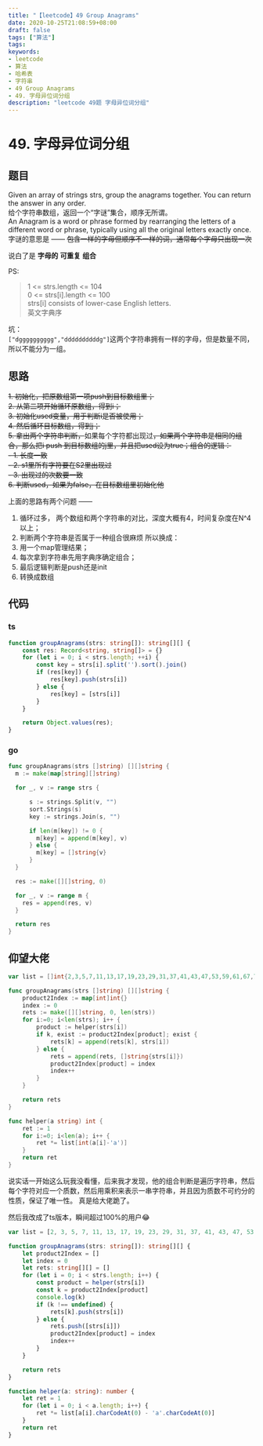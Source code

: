 ```yaml
---
title: "【leetcode】49 Group Anagrams"
date: 2020-10-25T21:08:59+08:00
draft: false
tags: ["算法"]
tags:
keywords:
- leetcode
- 算法
- 哈希表
- 字符串
- 49 Group Anagrams
- 49. 字母异位词分组
description: "leetcode 49题 字母异位词分组"
---
```


# 49. 字母异位词分组

## 题目
Given an array of strings strs, group the anagrams together. You can return the answer in any order.  
给个字符串数组，返回一个“字谜”集合，顺序无所谓。  
An Anagram is a word or phrase formed by rearranging the letters of a different word or phrase, typically using all the original letters exactly once.   
字谜的意思是 —— ~~包含一样的字母但顺序不一样的词，通常每个字母只出现一次~~  

说白了是 **字母的** **可重复** **组合**

PS: 
> 1 <= strs.length <= 104   
> 0 <= strs[i].length <= 100  
> strs[i] consists of lower-case English letters.  
> 英文字典序
<!--more-->

坑：  
`["dgggggggggg","ddddddddddg"]`这两个字符串拥有一样的字母，但是数量不同，所以不能分为一组。

## 思路

~~1. 初始化，把原数组第一项push到目标数组里；~~  
~~2. 从第二项开始循环原数组，得到i；~~  
~~3. 初始化used变量，用于判断i是否被使用；~~  
~~4. 然后循环目标数组，得到j；~~  
~~5. 拿出两个字符串判断，~~如果每个字符都出现过~~，如果两个字符串是相同的组合，那么把i push 到目标数组的j里，并且把used设为true；组合的逻辑：~~  
~~- 1. 长度一致~~  
~~- 2. s1里所有字符要在S2里出现过~~  
~~- 3. 出现过的次数要一致~~  
~~6. 判断used，如果为false，在目标数组里初始化他~~  


上面的思路有两个问题 ——  
1. 循环过多， 两个数组和两个字符串的对比，深度大概有4，时间复杂度在N^4以上；
2. 判断两个字符串是否属于一种组合很麻烦
所以换成：
1. 用一个map管理结果；
2. 每次拿到字符串先用字典序确定组合；
3. 最后逻辑判断是push还是init
4. 转换成数组

## 代码
### ts
```ts
function groupAnagrams(strs: string[]): string[][] {
    const res: Record<string, string[]> = {}
    for (let i = 0; i < strs.length; ++i) {
        const key = strs[i].split('').sort().join()
        if (res[key]) {
            res[key].push(strs[i])
        } else {
            res[key] = [strs[i]]
        }
    }

    return Object.values(res);
}

```

### go

```go
func groupAnagrams(strs []string) [][]string {
  m := make(map[string][]string)

  for _, v := range strs {

      s := strings.Split(v, "")
      sort.Strings(s)
      key := strings.Join(s, "")

      if len(m[key]) != 0 {
        m[key] = append(m[key], v)
      } else {
        m[key] = []string{v}
      }
  }

  res := make([][]string, 0)

  for _, v := range m {
    res = append(res, v)
  }

  return res
}
```

## 仰望大佬

```go
var list = []int{2,3,5,7,11,13,17,19,23,29,31,37,41,43,47,53,59,61,67,71,73,79,83,89,97,101}

func groupAnagrams(strs []string) [][]string {
    product2Index := map[int]int{}
    index := 0
    rets := make([][]string, 0, len(strs))
    for i:=0; i<len(strs); i++ {
        product := helper(strs[i])
        if k, exist := product2Index[product]; exist {
            rets[k] = append(rets[k], strs[i])
        } else {
            rets = append(rets, []string{strs[i]})
            product2Index[product] = index
            index++
        }
    }

    return rets
}

func helper(a string) int {
    ret := 1
    for i:=0; i<len(a); i++ {
        ret *= list[int(a[i]-'a')]
    }
    return ret
}
```

说实话一开始这么玩我没看懂，后来我才发现，他的组合判断是遍历字符串，然后每个字符对应一个质数，然后用乘积来表示一串字符串，并且因为质数不可约分的性质，保证了唯一性。
真是给大佬跪了。

然后我改成了ts版本，瞬间超过100%的用户😂
```ts
var list = [2, 3, 5, 7, 11, 13, 17, 19, 23, 29, 31, 37, 41, 43, 47, 53, 59, 61, 67, 71, 73, 79, 83, 89, 97, 101]

function groupAnagrams(strs: string[]): string[][] {
    let product2Index = []
    let index = 0
    let rets: string[][] = []
    for (let i = 0; i < strs.length; i++) {
        const product = helper(strs[i])
        const k = product2Index[product]
        console.log(k)
        if (k !== undefined) {
            rets[k].push(strs[i])
        } else {
            rets.push([strs[i]])
            product2Index[product] = index
            index++
        }
    }

    return rets
}

function helper(a: string): number {
    let ret = 1
    for (let i = 0; i < a.length; i++) {
        ret *= list[a[i].charCodeAt(0) - 'a'.charCodeAt(0)]
    }
    return ret
}
```